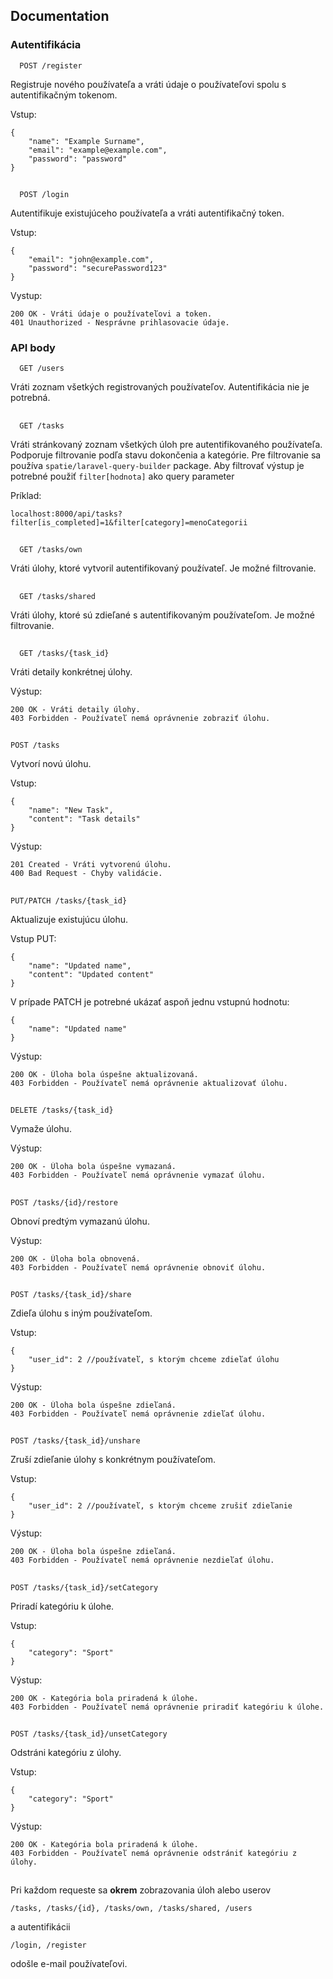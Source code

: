 
## Documentation

### Autentifikácia
```http
  POST /register
```
Registruje nového používateľa a vráti údaje o používateľovi spolu s autentifikačným tokenom.

Vstup:

    {
        "name": "Example Surname",
        "email": "example@example.com",
        "password": "password"
    }

##

```http
  POST /login
```
Autentifikuje existujúceho používateľa a vráti autentifikačný token.

Vstup:

    {
        "email": "john@example.com",
        "password": "securePassword123"
    }

Vystup:

    200 OK - Vráti údaje o používateľovi a token.    
    401 Unauthorized - Nesprávne prihlasovacie údaje.
### API body

```http
  GET /users
```
Vráti zoznam všetkých registrovaných používateľov. Autentifikácia nie je potrebná.

##

```http
  GET /tasks
```
Vráti stránkovaný zoznam všetkých úloh pre autentifikovaného používateľa. Podporuje filtrovanie podľa stavu dokončenia a kategórie.
Pre filtrovanie sa používa `spatie/laravel-query-builder` package. Aby filtrovať výstup je potrebné použiť `filter[hodnota]` ako query parameter

Príklad:

    localhost:8000/api/tasks?filter[is_completed]=1&filter[category]=menoCategorii

##

```http
  GET /tasks/own
```
Vráti úlohy, ktoré vytvoril autentifikovaný používateľ. Je možné filtrovanie.

##

```http
  GET /tasks/shared
```
Vráti úlohy, ktoré sú zdieľané s autentifikovaným používateľom. Je možné filtrovanie.

##

```http
  GET /tasks/{task_id}
```
Vráti detaily konkrétnej úlohy.

Výstup:

    200 OK - Vráti detaily úlohy.
    403 Forbidden - Používateľ nemá oprávnenie zobraziť úlohu.

##

```http
POST /tasks
```
Vytvorí novú úlohu.

Vstup:

    {
        "name": "New Task",
        "content": "Task details"
    }

Výstup:

    201 Created - Vráti vytvorenú úlohu.
    400 Bad Request - Chyby validácie.

##

```http
PUT/PATCH /tasks/{task_id}
```
Aktualizuje existujúcu úlohu.

Vstup PUT:

    {
        "name": "Updated name",
        "content": "Updated content"
    }

V prípade PATCH je potrebné ukázať aspoň jednu vstupnú hodnotu:

    {
        "name": "Updated name"
    }

Výstup:

    200 OK - Úloha bola úspešne aktualizovaná.
    403 Forbidden - Používateľ nemá oprávnenie aktualizovať úlohu.

##

```http
DELETE /tasks/{task_id}
```
Vymaže úlohu.

Výstup:

    200 OK - Úloha bola úspešne vymazaná.
    403 Forbidden - Používateľ nemá oprávnenie vymazať úlohu.

##

```http
POST /tasks/{id}/restore
```
Obnoví predtým vymazanú úlohu.

Výstup:

    200 OK - Úloha bola obnovená.
    403 Forbidden - Používateľ nemá oprávnenie obnoviť úlohu.

##

```http
POST /tasks/{task_id}/share
```
Zdieľa úlohu s iným používateľom.

Vstup:

    {
        "user_id": 2 //používateľ, s ktorým chceme zdieľať úlohu
    }

Výstup:

    200 OK - Úloha bola úspešne zdieľaná.
    403 Forbidden - Používateľ nemá oprávnenie zdieľať úlohu.

##

```http
POST /tasks/{task_id}/unshare
```
Zruší zdieľanie úlohy s konkrétnym používateľom.

Vstup:

    {
        "user_id": 2 //používateľ, s ktorým chceme zrušiť zdieľanie
    }

Výstup:

    200 OK - Úloha bola úspešne zdieľaná.
    403 Forbidden - Používateľ nemá oprávnenie nezdieľať úlohu.

##

```http
POST /tasks/{task_id}/setCategory
```
Priradí kategóriu k úlohe.

Vstup:

    {
        "category": "Sport"
    }

Výstup:

    200 OK - Kategória bola priradená k úlohe.
    403 Forbidden - Používateľ nemá oprávnenie priradiť kategóriu k úlohe.

##

```http
POST /tasks/{task_id}/unsetCategory
```
Odstráni kategóriu z úlohy.

Vstup:

    {
        "category": "Sport"
    }

Výstup:

    200 OK - Kategória bola priradená k úlohe.
    403 Forbidden - Používateľ nemá oprávnenie odstrániť kategóriu z úlohy.

##

Pri každom requeste sa __okrem__ zobrazovania úloh alebo userov

 `/tasks, /tasks/{id}, /tasks/own, /tasks/shared, /users`
 
  a autentifikácii 
  
  `/login, /register`
  
   odošle e-mail používateľovi.










